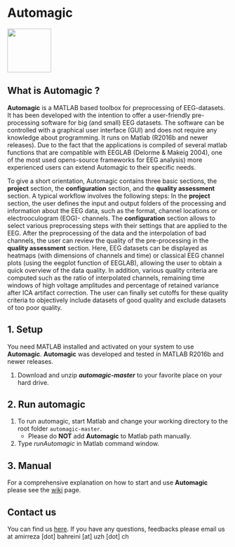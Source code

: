 # Automagic

<img src="https://github.com/methlabUZH/automagic/blob/master/automagic_resources/automagic.jpg" width="100">

## What is Automagic ?

**Automagic** is a MATLAB based toolbox for preprocessing of EEG-datasets. It has been developed with the intention to offer a user-friendly pre-processing software for big (and small) EEG datasets. The software can be controlled with a graphical user interface (GUI) and does not require any knowledge about programming. It runs on Matlab (R2016b and newer releases). Due to the fact that the applications is compiled of several matlab functions that are compatible with EEGLAB (Delorme & Makeig 2004), one of the most used opens-source frameworks for EEG analysis) more experienced users can extend Automagic to their specific needs.

To give a short orientation, Automagic contains three basic sections, the **project** section, the **configuration** section, and the **quality assessment** section. A typical workflow involves the following steps: In the **project** section, the user defines the input and output folders of the processing and information about the EEG data, such as the format, channel locations or electrooculogram (EOG)- channels. The **configuration** section allows to select various preprocessing steps with their settings that are applied to the EEG. After the preprocessing of the data and the interpolation of bad channels, the user can review the quality of the pre-processing in the **quality assessment** section. Here, EEG datasets can be displayed as heatmaps (with dimensions of channels and time) or classical EEG channel plots (using the eegplot function of EEGLAB), allowing the user to obtain a quick overview of the data quality. In addition, various quality criteria are computed such as the ratio of interpolated channels, remaining time windows of high voltage amplitudes  and percentage of retained variance after ICA artifact correction. The user can finally set cutoffs for these quality criteria to objectively include datasets of good quality and exclude datasets of too poor quality.

## 1. Setup

You need MATLAB installed and activated on your system to use **Automagic**. **Automagic** was developed and tested in MATLAB R2016b and newer releases.

1. Download and unzip **_automagic-master_** to your favorite place on your hard drive. 

## 2. Run automagic 
1. To run automagic, start Matlab and change your working directory to the root folder `automagic-master`. 
   * Please do **NOT** add **Automagic** to Matlab path manually. 
2. Type _runAutomagic_ in Matlab command window.

## 3. Manual	
For a comprehensive explanation on how to start and use **Automagic** please see the [wiki](https://github.com/methlabUZH/automagic/wiki) page.

## Contact us
You can find us [here](http://www.psychologie.uzh.ch/de/fachrichtungen/plafor.html).
If you have any questions, feedbacks please email us at amirreza [dot] bahreini [at] uzh [dot] ch
